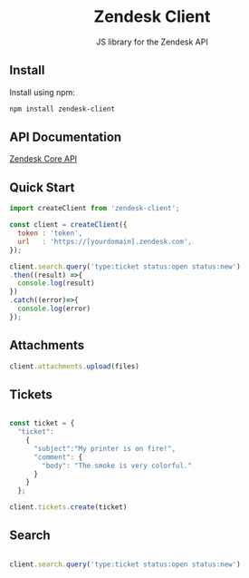 <div align="center">
  <h1>Zendesk Client</h1>
  <p>
    JS library for the Zendesk API
  </p>
</div>


## Install

Install using npm:
```bash
npm install zendesk-client
```

## API Documentation

[Zendesk Core API](https://developer.zendesk.com/rest_api/docs/core/introduction)

## Quick Start

```js
import createClient from 'zendesk-client';

const client = createClient({
  token : 'token',
  url   : 'https://[yourdomain].zendesk.com',
});

client.search.query('type:ticket status:open status:new')
.then((result) =>{
  console.log(result)
})
.catch((error)=>{
  console.log(error)
});

```

## Attachments

```js
client.attachments.upload(files)

```

## Tickets

```js

const ticket = {
  "ticket":
    {
      "subject":"My printer is on fire!",
      "comment": {
        "body": "The smoke is very colorful."
      }
    }
  };

client.tickets.create(ticket)

```


## Search

```js

client.search.query('type:ticket status:open status:new')

```
